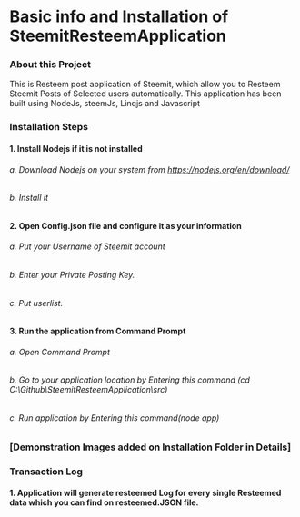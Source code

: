 # Basic info and Installation of SteemitResteemApplication

### About this Project

This is Resteem post application of Steemit, which allow you to Resteem Steemit Posts of Selected users automatically. This application has been built using NodeJs, steemJs, Linqjs and Javascript



### Installation Steps


#### 1. Install Nodejs if it is not installed

###### 	a. Download Nodejs on your system from https://nodejs.org/en/download/

###### 	b. Install it



#### 2. Open Config.json file and configure it as your information

###### 	a. Put your Username of Steemit account

###### 	b. Enter your Private Posting Key.

###### 	c. Put userlist.



#### 3. Run the application from Command Prompt

###### 	a. Open Command Prompt

######  b. Go to your application location by Entering this command (cd C:\Github\SteemitResteemApplication\src)

###### 	c. Run application by Entering this command(node app)


### [Demonstration Images added on Installation Folder in Details]

### Transaction Log
#### 1. Application will generate resteemed Log for every single Resteemed data which you can find on resteemed.JSON file.